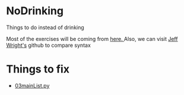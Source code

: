 # NoDrinking
Things to do instead of drinking

Most of the exercises will be coming from <a href="http://www.practicepython.org/"> here. </a>
Also, we can visit <a href="https://github.com/jeffwright13/practice_python/blob/master/ex1.py">Jeff Wright's</a> github to compare syntax

<h1> Things to fix</h1>
<ul style="list-style-type:square">
  <li><a href="https://github.com/MisterFili/NoDrinking/blob/master/03mainList.py">03mainList.py</a></li>
</ul>
